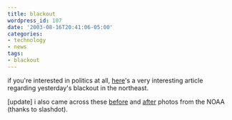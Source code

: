 ```yaml
---
title: blackout
wordpress_id: 107
date: '2003-08-16T20:41:06-05:00'
categories:
- technology
- news
tags:
- blackout
---
```

if you're interested in politics at all, [here][]'s a very interesting article regarding yesterday's blackout in the
northeast.

[update] i also came across these [before][] and [after][] photos from the NOAA (thanks to slashdot).

[here]: http://gregpalast.com/printerfriendly.cfm?artid=257
[before]: http://www.noaanews.noaa.gov/nightlights/blackout081403-20hrsbefore-text.jpg
[after]: http://www.noaanews.noaa.gov/nightlights/blackout081503-7hrsafter-text.jpg
